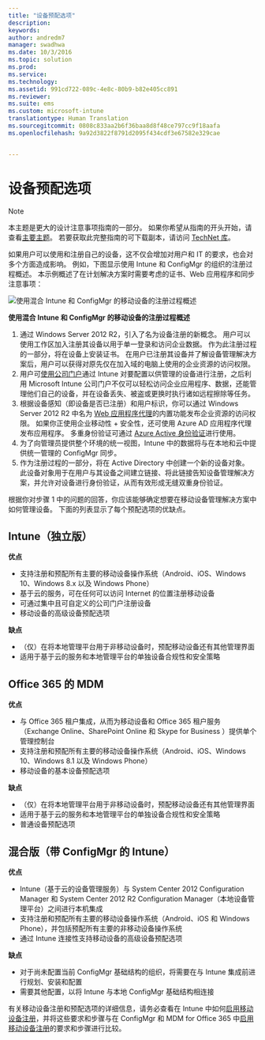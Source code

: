 ```yaml
---
title: "设备预配选项"
description: 
keywords: 
author: andredm7
manager: swadhwa
ms.date: 10/3/2016
ms.topic: solution
ms.prod: 
ms.service: 
ms.technology: 
ms.assetid: 991cd722-089c-4e8c-80b9-b82e405cc891
ms.reviewer: 
ms.suite: ems
ms.custom: microsoft-intune
translationtype: Human Translation
ms.sourcegitcommit: 0808c833aa2b6f36baa8d8f48ce797cc9f18aafa
ms.openlocfilehash: 9a92d3822f8791d2095f434cdf3e67582e329cae


---
```


# 设备预配选项

>[!NOTE]
>本主题是更大的设计注意事项指南的一部分。 如果你希望从指南的开头开始，请查看[主要主题](mdm-design-considerations-guide.md)。 若要获取此完整指南的可下载副本，请访问 [TechNet 库](https://gallery.technet.microsoft.com/Mobile-Device-Management-7d401582)。

如果用户可以使用和注册自己的设备，这不仅会增加对用户和 IT 的要求，也会对多个方面造成影响。 例如，下图显示使用 Intune 和 ConfigMgr 的组织的注册过程概述。 本示例概述了在计划解决方案时需要考虑的证书、Web 应用程序和同步注意事项：

![使用混合 Intune 和 ConfigMgr 的移动设备的注册过程概述](./media/MDM_Figure_04.png)

**使用混合 Intune 和 ConfigMgr 的移动设备的注册过程概述**

1. 通过 <token>Windows Server 2012 R2，引入了名为设备注册的新概念。  用户可以使用工作区加入注册其设备以用于单一登录和访问企业数据。  作为此注册过程的一部分，将在设备上安装证书。 在用户已注册其设备并了解设备管理解决方案后，用户可以获得对原先仅在加入域的电脑上使用的企业资源的访问权限。
2. 用户可[使用公司门户](/Intune/deploy-use/enroll-devices-in-microsoft-intune)通过 Intune 对要配置以供管理的设备进行注册，之后利用 Microsoft Intune 公司门户不仅可以轻松访问企业应用程序、数据，还能管理他们自己的设备，并在设备丢失、被盗或更换时执行诸如远程擦除等任务。
3. 根据设备感知（即设备是否已注册）和用户标识，你可以通过 Windows Server 2012 R2 中名为 [Web 应用程序代理](https://technet.microsoft.com/library/dn584107.aspx)的内置功能发布企业资源的访问权限。 如果你正使用企业移动性 + 安全性，还可使用 Azure AD 应用程序代理发布应用程序。 多重身份验证可通过 [Azure Active 身份验证](https://azure.microsoft.com/documentation/articles/multi-factor-authentication-get-started-cloud/)进行使用。
4. 为了向管理员提供整个环境的统一视图，Intune 中的数据将与在本地和云中提供统一管理的 ConfigMgr 同步。
5. 作为注册过程的一部分，将在 Active Directory 中创建一个新的设备对象。  此设备对象用于在用户与其设备之间建立链接、将此链接告知设备管理解决方案，并允许对设备进行身份验证，从而有效形成无缝双重身份验证。

根据你对步骤 1 中的问题的回答，你应该能够确定想要在移动设备管理解决方案中如何管理设备。 下面的列表显示了每个预配选项的优缺点。

## Intune（独立版）

**优点**

- 支持注册和预配所有主要的移动设备操作系统（Android、iOS、Windows 10、Windows 8.x 以及 Windows Phone）
- 基于云的服务，可在任何可以访问 Internet 的位置注册移动设备
- 可通过集中且可自定义的公司门户注册设备
- 移动设备的高级设备预配选项

**缺点**

- （仅）在将本地管理平台用于非移动设备时，预配移动设备还有其他管理界面
- 适用于基于云的服务和本地管理平台的单独设备合规性和安全策略 

## Office 365 的 MDM

**优点**

- 与 Office 365 租户集成，从而为移动设备和 Office 365 租户服务（Exchange Online、SharePoint Online 和 Skype for Business ）提供单个管理控制台
- 支持注册和预配所有主要的移动设备操作系统（Android、iOS、Windows 10、Windows 8.1 以及 Windows Phone）
- 移动设备的基本设备预配选项

**缺点**

- （仅）在将本地管理平台用于非移动设备时，预配移动设备还有其他管理界面
- 适用于基于云的服务和本地管理平台的单独设备合规性和安全策略
- 普通设备预配选项

## 混合版（带 ConfigMgr 的 Intune）

**优点**

- Intune（基于云的设备管理服务）与 System Center 2012 Configuration Manager 和 System Center 2012 R2 Configuration Manager（本地设备管理平台）之间进行本机集成
- 支持注册和预配所有主要的移动设备操作系统（Android、iOS 和 Windows Phone），并包括预配所有主要的非移动设备操作系统
- 通过 Intune 连接性支持移动设备的高级设备预配选项

**缺点**

- 对于尚未配置当前 ConfigMgr 基础结构的组织，将需要在与 Intune 集成前进行规划、安装和配置
- 需要其他配置，以将 Intune 与本地 ConfigMgr 基础结构相连接

有关移动设备注册和预配选项的详细信息，请务必查看在 Intune 中如何[启用移动设备注册](/Intune/deploy-use/enroll-devices-in-microsoft-intune)，并将这些要求和步骤与在 ConfigMgr 和 MDM for Office 365 中[启用移动设备注册](https://technet.microsoft.com/library/jj884158.aspx)的要求和步骤进行比较。



<!--HONumber=Oct16_HO1-->


